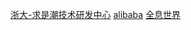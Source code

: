 [浙大-求是潮技术研发中心](https://github.com/QSCTech)
[alibaba](https://github.com/alibaba)
[全息世界](https://vlab.virtualbuy.taobao.com/)